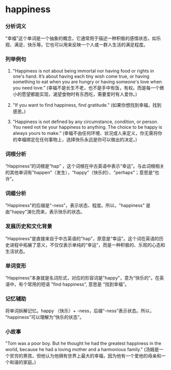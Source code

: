 # happiness

### 分析词义

  

"幸福"这个单词是一个抽象的概念，它通常用于描述一种积极的感情状态，如乐观、满足、快乐等。它也可以用来反映一个人或一群人生活的满足程度。

  

### 列举例句

  

1.  "Happiness is not about being immortal nor having food or rights in one's hand. It’s about having each tiny wish come true, or having something to eat when you are hungry or having someone's love when you need love.” (幸福不是长生不老，也不是手中有饭，有权。而是每一个微小的愿望都能实现，渴望食物时有东西吃，需要爱时有人爱你。)
    
      
    
2.  "If you want to find happiness, find gratitude." (如果你想找到幸福，找到感恩。)
    
      
    
3.  "Happiness is not defined by any circumstance, condition, or person. You need not tie your happiness to anything. The choice to be happy is always yours to make.” (幸福不由任何环境、状况或人来定义，你无需将你的幸福绑定在任何事物上，选择快乐永远是你可以做出的决定。)
    
      
    

  

### 词根分析

  

“Happiness”的词根是“hap” ，这个词根在中古英语中表示“幸运”。与此词根相关的其他单词有"happen"（发生），“happy”（快乐的）、"perhaps"；意思是“也许”。

  

### 词缀分析

  

"Happiness"的后缀是“-ness”，表示状态、程度。所以，"happiness" 是由"happy"演化而来，表示快乐的状态。

  

### 发展历史和文化背景

  

"Happiness"是直接来自于中古英语的"hap"，原意是“幸运”。这个词在英语的历史进程中拓展了意义，不仅仅表示单纯的“幸运”，而是一种积极的、乐观的心态和生活状态。

  

### 单词变形

  

“Happiness”本身就是名词形式，对应的形容词是"happy"，意为“快乐的”。在英语中，有个常用的短语 "find happiness", 意思是 “找到幸福”。

  

### 记忆辅助

  

将单词拆解记忆。happy （快乐）+ -ness，后缀“-ness”表示状态。所以， "happiness"可以理解为“快乐的状态”。

  

### 小故事

  

"Tom was a poor boy. But he thought he had the greatest happiness in the world, because he had a loving mother and a harmonious family." (汤姆是一个贫穷的男孩，但他认为他拥有世界上最大的幸福，因为他有一个爱他的母亲和一个和谐的家庭。)
